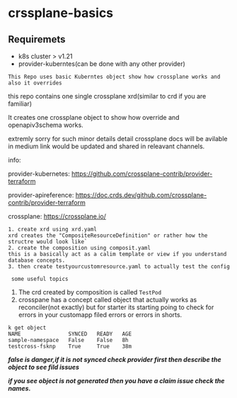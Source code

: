 # crssplane-basics
## Requiremets
- k8s cluster > v1.21
- provider-kuberntes(can be done with any other provider)

`This Repo uses basic Kuberntes object show how crossplane works and also it overrides`

this repo contains one single crossplane xrd(similar to crd if you are familiar)

It creates one crossplane object to show how override and openapiv3schema works.

extremly sorry for such minor details detail crossplane docs will be avilable in medium link would be updated and shared in releavant channels.

info:

provider-kubernetes: https://github.com/crossplane-contrib/provider-terraform

provider-apireference: https://doc.crds.dev/github.com/crossplane-contrib/provider-terraform

crossplane:  https://crossplane.io/

``` steps to repoduce or how its connected
1. create xrd using xrd.yaml
xrd creates the "CompositeResourceDefinition" or rather how the structre would look like`
2. create the composition using composit.yaml
this is a basically act as a calim template or view if you understand database concepts.
3. then create testyourcustomresource.yaml to actually test the config
```

` some useful topics`
1. The crd created by composition is called `TestPod`
2. crosspane has a concept called object that actually works as reconciler(not exactly) but for starter its starting poing to check for errors in your customapp filed errors or errors in shorts.
```
k get object
NAME               SYNCED   READY   AGE
sample-namespace   False    False   8h
testcross-fsknp    True     True    38m

```

***false is danger,if it is not synced check provider first then describe the object to see fild issues***

***if you see object is not generated then you have a claim issue check the names.***


